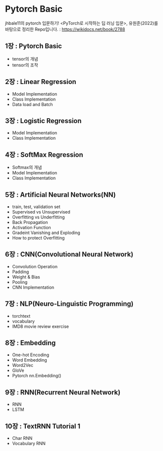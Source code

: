# Pytorch Basic
jhbale11의 pytorch 입문하기!
<PyTorch로 시작하는 딥 러닝 입문>, 유원준(2022)를 바탕으로 정리한 Repo입니다.
: https://wikidocs.net/book/2788

## 1장 : Pytorch Basic
- tensor의 개념
- tensor의 조작

## 2장 : Linear Regression
- Model Implementation
- Class Implementation
- Data load and Batch

## 3장 : Logistic Regression
- Model Implementation
- Class Implementation

## 4장 : SoftMax Regression
- Softmax의 개념
- Model Implementation
- Class Implementation

## 5장 : Artificial Neural Networks(NN)
- train, test, validation set
- Supervised vs Unsupervised
- Overfitting vs Underfitting
- Back Propagation
- Activation Function
- Gradeint Vanishing and Exploding
- How to protect Overfitting

## 6장 : CNN(Convolutional Neural Network)
- Convolution Operation
- Padding
- Weight & Bias
- Pooling
- CNN Implementation

## 7장 : NLP(Neuro-Linguistic Programming)
- torchtext
- vocabulary
- IMD8 movie review exercise

## 8장 : Embedding
- One-hot Encoding
- Word Embedding
- Word2Vec
- GloVe
- Pytorch nn.Embedding()

## 9장 : RNN(Recurrent Neural Network)
- RNN
- LSTM

## 10장 : TextRNN Tutorial 1
- Char RNN
- Vocabulary RNN
